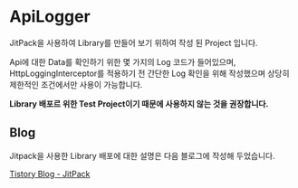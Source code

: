 # ApiLogger

JitPack을 사용하여 Library를 만들어 보기 위하여 작성 된 Project 입니다.

Api에 대한 Data를 확인하기 위한 몇 가지의 Log 코드가 들어있으며,
HttpLoggingInterceptor를 적용하기 전 간단한 Log 확인을 위해 작성했으며 상당히 제한적인 조건에서만 사용이 가능합니다.


**Library 배포르 위한 Test Project이기 때문에 사용하지 않는 것을 권장합니다.**

## Blog
Jitpack을 사용한 Library 배포에 대한 설명은 다음 블로그에 작성해 두었습니다.

[Tistory Blog - JitPack](https://heegs.tistory.com/87?category=922312 "Jitpack usage guide")
